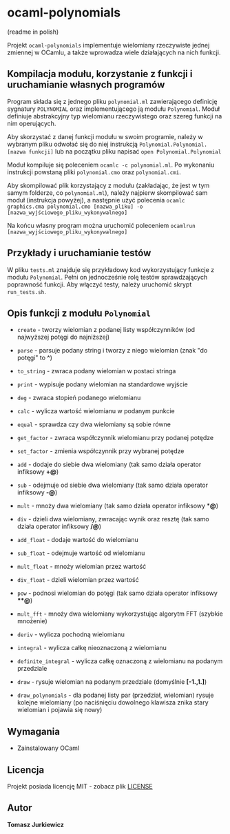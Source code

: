 
# ocaml-polynomials
(readme in polish)

Projekt ```ocaml-polynomials``` implementuje wielomiany rzeczywiste jednej zmiennej w OCamlu,
a także wprowadza wiele działających na nich funkcji.

## Kompilacja modułu, korzystanie z funkcji i uruchamianie własnych programów
Program składa się z jednego pliku ```polynomial.ml``` zawierającego definicję sygnatury ```POLYNOMIAL```
oraz implementującego ją modułu ```Polynomial```.
Moduł definiuje abstrakcyjny typ wielomianu rzeczywistego oraz szereg funkcji na nim operujących.

Aby skorzystać z danej funkcji modułu w swoim programie, należy w wybranym pliku odwołać się do niej instrukcją
```Polynomial.Polynomial.[nazwa funkcji]``` lub na początku pliku napisać ```open Polynomial.Polynomial```

Moduł kompiluje się poleceniem ```ocamlc -c polynomial.ml```.
Po wykonaniu instrukcji powstaną pliki ```polynomial.cmo``` oraz ```polynomial.cmi```.

Aby skompilować plik korzystający z modułu (zakładając, że jest w tym samym folderze, co ```polynomial.ml```),
należy najpierw skompilować sam moduł (instrukcja powyżej), a następnie użyć polecenia
```ocamlc graphics.cma polynomial.cmo [nazwa_pliku] -o [nazwa_wyjściowego_pliku_wykonywalnego]```

Na końcu własny program można uruchomić poleceniem
```ocamlrun [nazwa_wyjściowego_pliku_wykonywalnego]```

## Przykłady i uruchamianie testów
W pliku ```tests.ml``` znajduje się przykładowy kod wykorzystujący funkcje z modułu ```Polynomial```. 
Pełni on jednocześnie rolę testów sprawdzających poprawność funkcji.
Aby włączyć testy, należy uruchomić skrypt ```run_tests.sh```.

## Opis funkcji z modułu ```Polynomial```

- ```create``` - tworzy wielomian z podanej listy współczynników (od najwyższej potęgi do najniższej)

- ```parse``` - parsuje podany string i tworzy z niego wielomian (znak "do potęgi" to **^**)

- ```to_string``` - zwraca podany wielomian w postaci stringa

- ```print``` - wypisuje podany wielomian na standardowe wyjście

- ```deg``` - zwraca stopień podanego wielomianu

- ```calc``` - wylicza wartość wielomianu w podanym punkcie

- ```equal``` - sprawdza czy dwa wielomiany są sobie równe

- ```get_factor``` - zwraca współczynnik wielomianu przy podanej potędze

- ```set_factor``` - zmienia współczynnik przy wybranej potędze

- ```add``` - dodaje do siebie dwa wielomiany (tak samo działa operator infiksowy **+@**)

- ```sub``` - odejmuje od siebie dwa wielomiany (tak samo działa operator infiksowy **-@**)

- ```mult``` - mnoży dwa wielomiany (tak samo działa operator infiksowy ***@**)

- ```div``` - dzieli dwa wielomiany, zwracając wynik oraz resztę (tak samo działa operator infiksowy **/@**)

- ```add_float``` - dodaje wartość do wielomianu

- ```sub_float``` - odejmuje wartość od wielomianu

- ```mult_float``` - mnoży wielomian przez wartość

- ```div_float``` - dzieli wielomian przez wartość

- ```pow``` - podnosi wielomian do potęgi (tak samo działa operator infiksowy __**@__)

- ```mult_fft``` - mnoży dwa wielomiany wykorzystując algorytm FFT (szybkie mnożenie)

- ```deriv``` - wylicza pochodną wielomianu

- ```integral``` - wylicza całkę nieoznaczoną z wielomianu

- ```definite_integral``` - wylicza całkę oznaczoną z wielomianu na podanym przedziale

- ```draw``` - rysuje wielomian na podanym przedziale (domyślnie **[-1.,1.]**)

- ```draw_polynomials``` - dla podanej listy par (przedział, wielomian) rysuje kolejne wielomiany (po naciśnięciu dowolnego klawisza znika stary wielomian i pojawia się nowy)

## Wymagania
- Zainstalowany OCaml

## Licencja
Projekt posiada licencję MIT - zobacz plik [LICENSE](LICENSE)

## Autor
**Tomasz Jurkiewicz**
